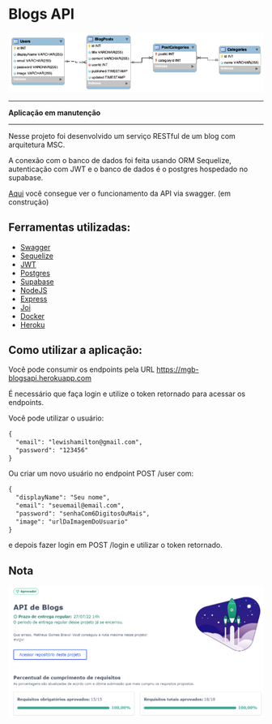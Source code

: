 # Blogs API

![DER](images/der.png)
_________________________________

**Aplicação em manutenção**
_________________________________


Nesse projeto foi desenvolvido um serviço RESTful de um blog com arquitetura MSC.

A conexão com o banco de dados foi feita usando ORM Sequelize, autenticação com JWT e o banco de dados é o postgres hospedado no supabase.

[Aqui](https://mgb-blogsapi.herokuapp.com/docs/) você consegue ver o funcionamento da API via swagger. (em construção)

## Ferramentas utilizadas:

  - [Swagger](https://swagger.io/)
  - [Sequelize](https://sequelize.org/)
  - [JWT](https://jwt.io/)
  - [Postgres](https://www.postgresql.org/)
  - [Supabase](https://supabase.com/)
  - [NodeJS](https://nodejs.org/)
  - [Express](https://expressjs.com/)
  - [Joi](https://www.npmjs.com/package/joi)
  - [Docker](https://www.docker.com/)
  - [Heroku](https://www.heroku.com/)

## Como utilizar a aplicação:

Você pode consumir os endpoints pela URL https://mgb-blogsapi.herokuapp.com

É necessário que faça login e utilize o token retornado para acessar os endpoints.

Você pode utilizar o usuário:

```
{
  "email": "lewishamilton@gmail.com",
  "password": "123456"
}
```

Ou criar um novo usuário no endpoint POST /user com:

```
{
  "displayName": "Seu nome",
  "email": "seuemail@email.com",
  "password": "senhaCom6DigitosOuMais",
  "image": "urlDaImagemDoUsuario"
}
```

e depois fazer login em POST /login e utilizar o token retornado.


## Nota

![Trybe](images/100.png)